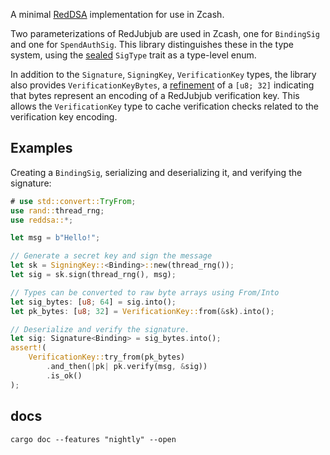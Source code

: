 A minimal [RedDSA][reddsa] implementation for use in Zcash.

Two parameterizations of RedJubjub are used in Zcash, one for
`BindingSig` and one for `SpendAuthSig`. This library distinguishes
these in the type system, using the [sealed] `SigType` trait as a
type-level enum.

In addition to the `Signature`, `SigningKey`, `VerificationKey` types,
the library also provides `VerificationKeyBytes`, a [refinement] of a
`[u8; 32]` indicating that bytes represent an encoding of a RedJubjub
verification key. This allows the `VerificationKey` type to cache
verification checks related to the verification key encoding.

## Examples

Creating a `BindingSig`, serializing and deserializing it, and
verifying the signature:

```rust
# use std::convert::TryFrom;
use rand::thread_rng;
use reddsa::*;

let msg = b"Hello!";

// Generate a secret key and sign the message
let sk = SigningKey::<Binding>::new(thread_rng());
let sig = sk.sign(thread_rng(), msg);

// Types can be converted to raw byte arrays using From/Into
let sig_bytes: [u8; 64] = sig.into();
let pk_bytes: [u8; 32] = VerificationKey::from(&sk).into();

// Deserialize and verify the signature.
let sig: Signature<Binding> = sig_bytes.into();
assert!(
    VerificationKey::try_from(pk_bytes)
        .and_then(|pk| pk.verify(msg, &sig))
        .is_ok()
);
```

## docs

```shell,no_run
cargo doc --features "nightly" --open
```

[reddsa]: https://zips.z.cash/protocol/protocol.pdf#concretereddsa
[zebra]: https://github.com/ZcashFoundation/zebra
[refinement]: https://en.wikipedia.org/wiki/Refinement_type
[sealed]: https://rust-lang.github.io/api-guidelines/future-proofing.html#sealed-traits-protect-against-downstream-implementations-c-sealed
